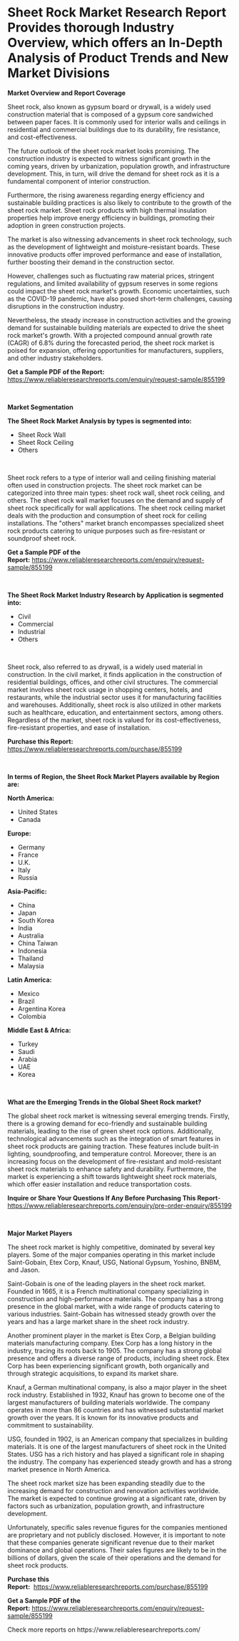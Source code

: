 <p><h1>Sheet Rock Market Research Report Provides thorough Industry Overview, which offers an In-Depth Analysis of Product Trends and New Market Divisions</h1></p><p><strong>Market Overview and Report Coverage</strong></p>
<p><p>Sheet rock, also known as gypsum board or drywall, is a widely used construction material that is composed of a gypsum core sandwiched between paper faces. It is commonly used for interior walls and ceilings in residential and commercial buildings due to its durability, fire resistance, and cost-effectiveness.</p><p>The future outlook of the sheet rock market looks promising. The construction industry is expected to witness significant growth in the coming years, driven by urbanization, population growth, and infrastructure development. This, in turn, will drive the demand for sheet rock as it is a fundamental component of interior construction.</p><p>Furthermore, the rising awareness regarding energy efficiency and sustainable building practices is also likely to contribute to the growth of the sheet rock market. Sheet rock products with high thermal insulation properties help improve energy efficiency in buildings, promoting their adoption in green construction projects.</p><p>The market is also witnessing advancements in sheet rock technology, such as the development of lightweight and moisture-resistant boards. These innovative products offer improved performance and ease of installation, further boosting their demand in the construction sector.</p><p>However, challenges such as fluctuating raw material prices, stringent regulations, and limited availability of gypsum reserves in some regions could impact the sheet rock market's growth. Economic uncertainties, such as the COVID-19 pandemic, have also posed short-term challenges, causing disruptions in the construction industry.</p><p>Nevertheless, the steady increase in construction activities and the growing demand for sustainable building materials are expected to drive the sheet rock market's growth. With a projected compound annual growth rate (CAGR) of 6.8% during the forecasted period, the sheet rock market is poised for expansion, offering opportunities for manufacturers, suppliers, and other industry stakeholders.</p></p>
<p><strong>Get a Sample PDF of the Report:</strong> <a href="https://www.reliableresearchreports.com/enquiry/request-sample/855199">https://www.reliableresearchreports.com/enquiry/request-sample/855199</a></p>
<p>&nbsp;</p>
<p><strong>Market Segmentation</strong></p>
<p><strong>The Sheet Rock Market Analysis by types is segmented into:</strong></p>
<p><ul><li>Sheet Rock Wall</li><li>Sheet Rock Ceiling</li><li>Others</li></ul></p>
<p>&nbsp;</p>
<p><p>Sheet rock refers to a type of interior wall and ceiling finishing material often used in construction projects. The sheet rock market can be categorized into three main types: sheet rock wall, sheet rock ceiling, and others. The sheet rock wall market focuses on the demand and supply of sheet rock specifically for wall applications. The sheet rock ceiling market deals with the production and consumption of sheet rock for ceiling installations. The "others" market branch encompasses specialized sheet rock products catering to unique purposes such as fire-resistant or soundproof sheet rock.</p></p>
<p><strong>Get a Sample PDF of the Report:</strong>&nbsp;<a href="https://www.reliableresearchreports.com/enquiry/request-sample/855199">https://www.reliableresearchreports.com/enquiry/request-sample/855199</a></p>
<p>&nbsp;</p>
<p><strong>The Sheet Rock Market Industry Research by Application is segmented into:</strong></p>
<p><ul><li>Civil</li><li>Commercial</li><li>Industrial</li><li>Others</li></ul></p>
<p>&nbsp;</p>
<p><p>Sheet rock, also referred to as drywall, is a widely used material in construction. In the civil market, it finds application in the construction of residential buildings, offices, and other civil structures. The commercial market involves sheet rock usage in shopping centers, hotels, and restaurants, while the industrial sector uses it for manufacturing facilities and warehouses. Additionally, sheet rock is also utilized in other markets such as healthcare, education, and entertainment sectors, among others. Regardless of the market, sheet rock is valued for its cost-effectiveness, fire-resistant properties, and ease of installation.</p></p>
<p><strong>Purchase this Report:</strong>&nbsp; <a href="https://www.reliableresearchreports.com/purchase/855199">https://www.reliableresearchreports.com/purchase/855199</a></p>
<p>&nbsp;</p>
<p><strong>In terms of Region, the Sheet Rock Market Players available by Region are:</strong></p>
<p>
    <p> <strong> North America: </strong>
        <ul>
            <li>United States</li>
            <li>Canada</li>
        </ul>
        </p> 
    <p> <strong> Europe: </strong>
        <ul>
            <li>Germany</li>
            <li>France</li>
            <li>U.K.</li>
            <li>Italy</li>
            <li>Russia</li>
        </ul>
        </p> 
    <p> <strong> Asia-Pacific: </strong>
        <ul>
            <li>China</li>
            <li>Japan</li>
            <li>South Korea</li>
            <li>India</li>
            <li>Australia</li>
            <li>China Taiwan</li>
            <li>Indonesia</li>
            <li>Thailand</li>
            <li>Malaysia</li>
        </ul>
        </p> 
    <p> <strong> Latin America: </strong>
        <ul>
            <li>Mexico</li>
            <li>Brazil</li>
            <li>Argentina Korea</li>
            <li>Colombia</li>
        </ul>
        </p> 
    <p> <strong> Middle East & Africa: </strong>
        <ul>
            <li>Turkey</li>
            <li>Saudi</li>
            <li>Arabia</li>
            <li>UAE</li>
            <li>Korea</li>
        </ul>
    </p>
    </p>
<p>&nbsp;</p>
<p><strong>What are the Emerging Trends in the Global Sheet Rock market?</strong></p>
<p><p>The global sheet rock market is witnessing several emerging trends. Firstly, there is a growing demand for eco-friendly and sustainable building materials, leading to the rise of green sheet rock options. Additionally, technological advancements such as the integration of smart features in sheet rock products are gaining traction. These features include built-in lighting, soundproofing, and temperature control. Moreover, there is an increasing focus on the development of fire-resistant and mold-resistant sheet rock materials to enhance safety and durability. Furthermore, the market is experiencing a shift towards lightweight sheet rock materials, which offer easier installation and reduce transportation costs.</p></p>
<p><strong>Inquire or Share Your Questions If Any Before Purchasing This Report</strong>- <a href="https://www.reliableresearchreports.com/enquiry/pre-order-enquiry/855199">https://www.reliableresearchreports.com/enquiry/pre-order-enquiry/855199</a></p>
<p>&nbsp;</p>
<p><strong>Major Market Players</strong></p>
<p><p>The sheet rock market is highly competitive, dominated by several key players. Some of the major companies operating in this market include Saint-Gobain, Etex Corp, Knauf, USG, National Gypsum, Yoshino, BNBM, and Jason. </p><p>Saint-Gobain is one of the leading players in the sheet rock market. Founded in 1665, it is a French multinational company specializing in construction and high-performance materials. The company has a strong presence in the global market, with a wide range of products catering to various industries. Saint-Gobain has witnessed steady growth over the years and has a large market share in the sheet rock industry.</p><p>Another prominent player in the market is Etex Corp, a Belgian building materials manufacturing company. Etex Corp has a long history in the industry, tracing its roots back to 1905. The company has a strong global presence and offers a diverse range of products, including sheet rock. Etex Corp has been experiencing significant growth, both organically and through strategic acquisitions, to expand its market share.</p><p>Knauf, a German multinational company, is also a major player in the sheet rock industry. Established in 1932, Knauf has grown to become one of the largest manufacturers of building materials worldwide. The company operates in more than 86 countries and has witnessed substantial market growth over the years. It is known for its innovative products and commitment to sustainability.</p><p>USG, founded in 1902, is an American company that specializes in building materials. It is one of the largest manufacturers of sheet rock in the United States. USG has a rich history and has played a significant role in shaping the industry. The company has experienced steady growth and has a strong market presence in North America.</p><p>The sheet rock market size has been expanding steadily due to the increasing demand for construction and renovation activities worldwide. The market is expected to continue growing at a significant rate, driven by factors such as urbanization, population growth, and infrastructure development.</p><p>Unfortunately, specific sales revenue figures for the companies mentioned are proprietary and not publicly disclosed. However, it is important to note that these companies generate significant revenue due to their market dominance and global operations. Their sales figures are likely to be in the billions of dollars, given the scale of their operations and the demand for sheet rock products.</p></p>
<p><strong>Purchase this Report:</strong>&nbsp;&nbsp;<a href="https://www.reliableresearchreports.com/purchase/855199">https://www.reliableresearchreports.com/purchase/855199</a></p>
<p></p>
<p><strong>Get a Sample PDF of the Report:</strong>&nbsp;<a href="https://www.reliableresearchreports.com/enquiry/request-sample/855199">https://www.reliableresearchreports.com/enquiry/request-sample/855199</a></p>
<p>Check more reports on https://www.reliableresearchreports.com/</p>